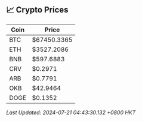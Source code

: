 ## 📈 Crypto Prices

| Coin | Price |
| ---- | ----- |
| BTC | $67450.3365 |
| ETH | $3527.2086 |
| BNB | $597.6883 |
| CRV | $0.2971 |
| ARB | $0.7791 |
| OKB | $42.9464 |
| DOGE | $0.1352 |

_Last Updated: 2024-07-21 04:43:30.132 +0800 HKT_